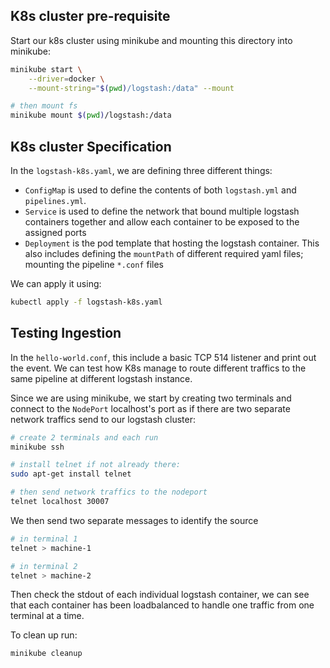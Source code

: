 ## K8s cluster pre-requisite

Start our k8s cluster using minikube and mounting this directory into minikube:

```bash
minikube start \
    --driver=docker \
    --mount-string="$(pwd)/logstash:/data" --mount

# then mount fs
minikube mount $(pwd)/logstash:/data
```

## K8s cluster Specification

In the `logstash-k8s.yaml`, we are defining three different things:

- `ConfigMap` is used to define the contents of both `logstash.yml` and `pipelines.yml`.
- `Service` is used to define the network that bound multiple logstash containers together and allow each container to be exposed to the assigned ports
- `Deployment` is the pod template that hosting the logstash container. This also includes defining the `mountPath` of different required yaml files; mounting the pipeline `*.conf` files

We can apply it using:

```bash
kubectl apply -f logstash-k8s.yaml
```

## Testing Ingestion

In the `hello-world.conf`, this include a basic TCP 514 listener and print out the event. We can test how K8s manage to route different traffics to the same pipeline at different logstash instance.

Since we are using minikube, we start by creating two terminals and connect to the `NodePort` localhost's port as if there are two separate network traffics send to our logstash cluster:

```bash
# create 2 terminals and each run
minikube ssh

# install telnet if not already there:
sudo apt-get install telnet

# then send network traffics to the nodeport
telnet localhost 30007
```

We then send two separate messages to identify the source

```bash
# in terminal 1
telnet > machine-1

# in terminal 2
telnet > machine-2
```

Then check the stdout of each individual logstash container, we can see that each container has been loadbalanced to handle one traffic from one terminal at a time.


To clean up run:

```bash
minikube cleanup
```

